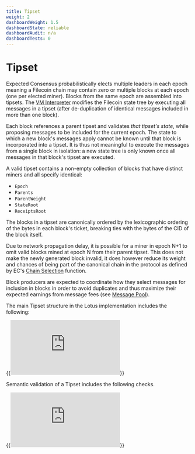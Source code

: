 ```yaml
---
title: Tipset
weight: 2
dashboardWeight: 1.5
dashboardState: reliable
dashboardAudit: n/a
dashboardTests: 0
---
```


# Tipset

Expected Consensus probabilistically elects multiple leaders in each epoch meaning a Filecoin chain may contain zero or multiple blocks at each epoch (one per elected miner). Blocks from the same epoch are assembled into tipsets. The [VM Interpreter](interpreter) modifies the Filecoin state tree by executing all messages in a tipset (after de-duplication of identical messages included in more than one block).

Each block references a parent tipset and validates _that tipset's state_, while proposing messages to be included for the current epoch. The state to which a new block's messages apply cannot be known until that block is incorporated into a tipset. It is thus not meaningful to execute the messages from a single block in isolation: a new state tree is only known once all messages in that block's tipset are executed.

A valid tipset contains a non-empty collection of blocks that have distinct miners and all specify identical:

- `Epoch`
- `Parents`
- `ParentWeight`
- `StateRoot`
- `ReceiptsRoot`

The blocks in a tipset are canonically ordered by the lexicographic ordering of the bytes in each block's ticket, breaking ties with the bytes of the CID of the block itself.

Due to network propagation delay, it is possible for a miner in epoch N+1 to omit valid blocks mined at epoch N from their parent tipset. This does not make the newly generated block invalid, it does however reduce its weight and chances of being part of the canonical chain in the protocol as defined by EC's [Chain Selection](expected_consensus#chain-selection) function.

Block producers are expected to coordinate how they select messages for inclusion in blocks in order to avoid duplicates and thus maximize their expected earnings from message fees (see [Message Pool](message_pool)).

The main Tipset structure in the Lotus implementation includes the following:

{{<embed src="https://github.com/filecoin-project/lotus/blob/master/chain/types/tipset.go"  lang="go" symbol="TipSet">}}

Semantic validation of a Tipset includes the following checks.

{{<embed src="https://github.com/filecoin-project/lotus/blob/master/chain/types/tipset.go"  lang="go" symbol="NewTipSet">}}
